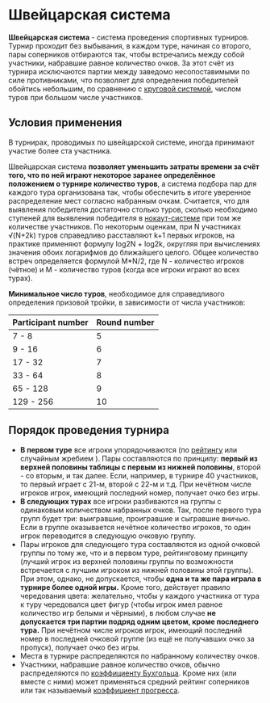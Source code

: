 # Швейцарская система

**Швейцарская система** - система проведения спортивных турниров. Турнир проходит без выбывания, в каждом туре, начиная со второго, пары соперников отбираются так, чтобы встречались между собой участники, набравшие равное количество очков. За этот счёт из турнира исключаются партии между заведомо несопоставимыми по силе противниками, что позволяет для определения победителей обойтись небольшим, по сравнению с [круговой системой](./round_system), числом туров при большом числе участников.

## Условия применения

В турнирах, проводимых по швейцарской системе, иногда принимают участие более ста участника.

Швейцарская система **позволяет уменьшить затраты времени за счёт того, что по ней играют некоторое заранее определённое положением о турнире количество туров**, а система подбора пар для каждого тура организована так, чтобы обеспечить в итоге уверенное распределение мест согласно набранным очкам. Считается, что для выявления победителя достаточно столько туров, сколько необходимо ступеней для выявления победителя в [нокаут-системе](./olympic_system) при том же количестве участников. По некоторым оценкам, при N участниках √(N+2k) туров справедливо расставляют k+1 первых игроков, на практике применяют формулу log2N + log2k, округляя при вычислениях значения обоих логарифмов до ближайшего целого. Общее количество встреч определяется формулой M\*N/2, где N - количество игроков (чётное) и M - количество туров (когда все игроки играют во всех турах).

**Минимальное число туров**, необходимое для справедливого определения призовой тройки, в зависимости от числа участников:

| Participant number | Round number |
| ------------------ | ------------ |
| 7 - 8              | 5            |
| 9 - 16             | 6            |
| 17 - 32            | 7            |
| 33 - 64            | 8            |
| 65 - 128           | 9            |
| 129 - 256          | 10           |

## Порядок проведения турнира

- **В первом туре** все игроки упорядочиваются (по [рейтингу](./rating_elo) или случайным жребием ). Пары составляются по принципу: **первый из верхней половины таблицы с первым из нижней половины**, второй - со вторым, и так далее. Если, например, в турнире 40 участников, то первый играет с 21-м, второй с 22-м и т.д. При нечётном числе игроков игрок, имеющий последний номер, получает очко без игры.
- **В следующих турах** все игроки разбиваются на группы с одинаковым количеством набранных очков. Так, после первого тура групп будет три: выигравшие, проигравшие и сыгравшие вничью. Если в группе оказывается нечётное количество игроков, то один игрок переводится в следующую очковую группу.
- Пары игроков для следующего тура составляются из одной очковой группы по тому же, что и в первом туре, рейтинговому принципу (лучший игрок из верхней половины группы по возможности встречается с лучшим игроком из нижней половины этой группы). При этом, однако, не допускается, чтобы **одна и та же пара играла в турнире более одной игры.** Кроме того, действует правило чередования цвета: желательно, чтобы у каждого участника от тура к туру чередовался цвет фигур (чтобы игрок имел равное количество игр белыми и чёрными), в любом случае **не допускается три партии подряд одним цветом, кроме последнего тура.** При нечётном числе игроков игрок, имеющий последний номер в последней очковой группе (из ещё не получавших очко за пропуск), получает очко без игры.
- Места в турнире распределяются по набранному количеству очков.
- Участники, набравшие равное количество очков, обычно распределяются по [коэффициенту Бухгольца](.buchholz). Кроме них (или вместе с ними) может применяться средний рейтинг соперников или так называемый [коэффициент прогресса](./progress).

